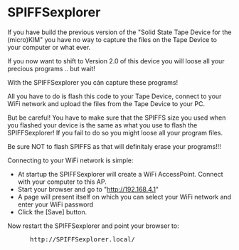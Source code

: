 # SPIFFSexplorer

If you have build the previous version of the "Solid State Tape Device for the (micro)KIM"
you have no way to capture the files on the Tape Device to your computer or what ever.

If you now want to shift to Version 2.0 of this device you will loose all your
precious programs .. but wait!

With the SPIFFSexplorer you cán capture these programs!

All you have to do is flash this code to your Tape Device, connect to your WiFi network 
and upload the files from the Tape Device to your PC.

But be careful! You have to make sure that the SPIFFS size you used when you flashed
your device is the same as what you use to flash the SPIFFSexplorer!
If you fail to do so you might loose all your program files.

Be sure NOT to flash SPIFFS as that will definitaly erase your programs!!!

Connecting to your WiFi network is simple:

* At startup the SPIFFSexplorer will create a WiFi AccessPoint. Connect with your computer to this AP.
* Start your browser and go to "http://192.168.4.1"
* A page will present itself on which you can select your WiFi network and enter your WiFi password
* Click the [Save] button.

Now restart the SPIFFSexplorer and point your browser to:

<pre>
      http://SPIFFSexplorer.local/
</pre>
